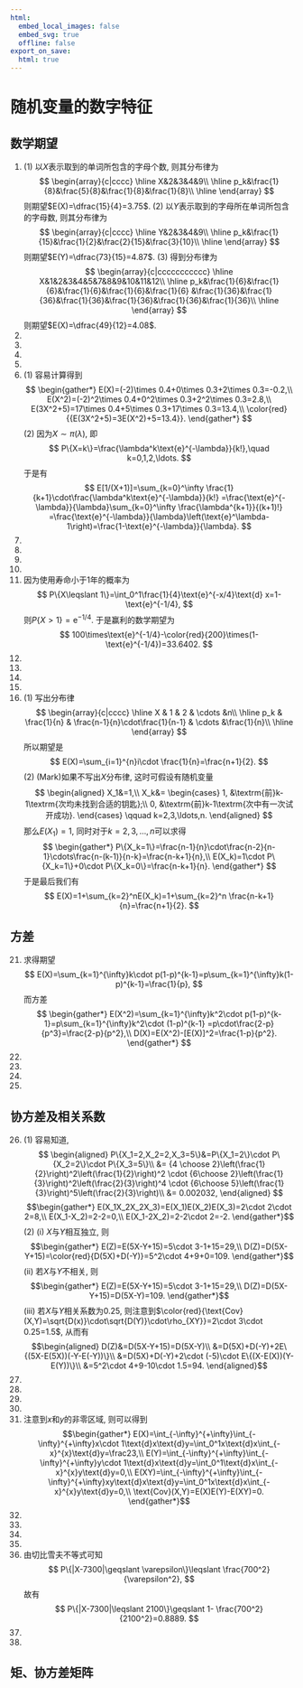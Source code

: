 ```yaml
---
html:
  embed_local_images: false
  embed_svg: true
  offline: false
export_on_save:
  html: true
---
```

# 随机变量的数字特征
## 数学期望
1.
    (1) 以$X$表示取到的单词所包含的字母个数, 则其分布律为
    $$
		\begin{array}{c|cccc}
			\hline
			X&2&3&4&9\\
			\hline
			p_k&\frac{1}{8}&\frac{5}{8}&\frac{1}{8}&\frac{1}{8}\\
			\hline
		\end{array}
	$$
	则期望$E(X)=\dfrac{15}{4}=3.75$.
    (2) 以$Y$表示取到的字母所在单词所包含的字母数, 则其分布律为
        $$
		\begin{array}{c|cccc}
			\hline
			Y&2&3&4&9\\
			\hline
			p_k&\frac{1}{15}&\frac{1}{2}&\frac{2}{15}&\frac{3}{10}\\
			\hline
		\end{array}
        $$
	则期望$E(Y)=\dfrac{73}{15}=4.87$.
    (3) 得到分布律为
    $$
		\begin{array}{c|ccccccccccc}
			\hline
			X&1&2&3&4&5&7&8&9&10&11&12\\
			\hline
			p_k&\frac{1}{6}&\frac{1}{6}&\frac{1}{6}&\frac{1}{6}&\frac{1}{6}
			&\frac{1}{36}&\frac{1}{36}&\frac{1}{36}&\frac{1}{36}&\frac{1}{36}&\frac{1}{36}\\
			\hline
		\end{array}
    $$
	则期望$E(X)=\dfrac{49}{12}=4.08$.
2.
3.
4.
5.
6.
    (1) 容易计算得到
    $$
    \begin{gather*}
		E(X)=(-2)\times 0.4+0\times 0.3+2\times 0.3=-0.2,\\
		E(X^2)=(-2)^2\times 0.4+0^2\times 0.3+2^2\times 0.3=2.8,\\
		E(3X^2+5)=17\times 0.4+5\times 0.3+17\times 0.3=13.4,\\
		\color{red}{{E(3X^2+5)=3E(X^2)+5=13.4}}.
    \end{gather*}
    $$
    (2) 因为$X\sim\pi(\lambda)$, 即
	$$
		P\{X=k\}=\frac{\lambda^k\text{e}^{-\lambda}}{k!},\quad k=0,1,2,\ldots.
	$$
	于是有
	$$
		E[1/(X+1)]=\sum_{k=0}^\infty \frac{1}{k+1}\cdot\frac{\lambda^k\text{e}^{-\lambda}}{k!}
		=\frac{\text{e}^{-\lambda}}{\lambda}\sum_{k=0}^\infty \frac{\lambda^{k+1}}{(k+1)!}
		=\frac{\text{e}^{-\lambda}}{\lambda}\left(\text{e}^\lambda-1\right)=\frac{1-\text{e}^{-\lambda}}{\lambda}.
	$$
7.
8.
9.
10.
11. 因为使用寿命小于1年的概率为
$$
    P\{X\leqslant 1\}=\int_0^1\frac{1}{4}\text{e}^{-x/4}\text{d} x=1-\text{e}^{-1/4},
$$
则$P\{X>1\}=\text{e}^{-1/4}$. 于是赢利的数学期望为
$$
    100\times\text{e}^{-1/4}-\color{red}{200}\times(1-\text{e}^{-1/4})=33.6402.
$$
12.
13.
14.
15.
16.
    (1) 写出分布律
    $$
		\begin{array}{c|cccc}
			\hline
			X & 1 & 2 & \cdots &n\\
			\hline
			p_k & \frac{1}{n} & \frac{n-1}{n}\cdot\frac{1}{n-1} & \cdots &\frac{1}{n}\\
			\hline
		\end{array}
	$$
	所以期望是
	$$
		E(X)=\sum_{i=1}^{n}i\cdot \frac{1}{n}=\frac{n+1}{2}.
	$$
    (2) (Mark)如果不写出$X$分布律, 这时可假设有随机变量
    $$
		\begin{aligned}
			X_1&=1,\\
			X_k&=
			\begin{cases}
				1, &\textrm{前}k-1\textrm{次均未找到合适的钥匙};\\
				0, &\textrm{前}k-1\textrm{次中有一次试开成功}.
			\end{cases}
			\qquad k=2,3,\ldots,n.
		\end{aligned}
    $$
		那么$E(X_1)=1$, 同时对于$k=2,3,\ldots, n$可以求得
        $$
			\begin{gather*}
			P\{X_k=1\}=\frac{n-1}{n}\cdot\frac{n-2}{n-1}\cdots\frac{n-(k-1)}{n-k}=\frac{n-k+1}{n},\\
			E(X_k)=1\cdot P\{X_k=1\}+0\cdot P\{X_k=0\}=\frac{n-k+1}{n}.
			\end{gather*}
        $$
		于是最后我们有
		$$
			E(X)=1+\sum_{k=2}^nE(X_k)=1+\sum_{k=2}^n \frac{n-k+1}{n}=\frac{n+1}{2}.
		$$

## 方差
21. 求得期望
$$
    E(X)=\sum_{k=1}^{\infty}k\cdot p(1-p)^{k-1}=p\sum_{k=1}^{\infty}k(1-p)^{k-1}=\frac{1}{p},
$$
而方差
$$
\begin{gather*}
    E(X^2)=\sum_{k=1}^{\infty}k^2\cdot p(1-p)^{k-1}=p\sum_{k=1}^{\infty}k^2\cdot (1-p)^{k-1}
    =p\cdot\frac{2-p}{p^3}=\frac{2-p}{p^2},\\
    D(X)=E(X^2)-[E(X)]^2=\frac{1-p}{p^2}.
\end{gather*}
$$
22.
23.
24.
25.
## 协方差及相关系数
26.
	(1) 容易知道,
$$
	\begin{aligned}
		P\{X_1=2,X_2=2,X_3=5\}&=P\{X_1=2\}\cdot P\{X_2=2\}\cdot P\{X_3=5\}\\
		&= {4 \choose 2}\left(\frac{1}{2}\right)^2\left(\frac{1}{2}\right)^2
		\cdot {6\choose 2}\left(\frac{1}{3}\right)^2\left(\frac{2}{3}\right)^4
		\cdot {6\choose 5}\left(\frac{1}{3}\right)^5\left(\frac{2}{3}\right)\\
		&= 0.002032,
	\end{aligned}
$$
	$$\begin{gather*}
		E(X_1X_2X_2X_3)=E(X_1)E(X_2)E(X_3)=2\cdot 2\cdot 2=8,\\
		E(X_1-X_2)=2-2=0,\\
		E(X_1-2X_2)=2-2\cdot 2=-2.
	\end{gather*}$$
	(2)
		(i) $X$与$Y$相互独立, 则
		$$\begin{gather*}
			E(Z)=E(5X-Y+15)=5\cdot 3-1+15=29,\\
			D(Z)=D(5X-Y+15)=\color{red}{D(5X)+D(-Y)}=5^2\cdot 4+9+0=109.
		\end{gather*}$$
		(ii) 若$X$与$Y$不相关, 则
		$$\begin{gather*}
			E(Z)=E(5X-Y+15)=5\cdot 3-1+15=29,\\
			D(Z)=D(5X-Y+15)=D(5X-Y)=109.
		\end{gather*}$$
		(iii) 若$X$与$Y$相关系数为0.25, 则注意到$\color{red}{\text{Cov}(X,Y)=\sqrt{D(x)}\cdot\sqrt{D(Y)}\cdot\rho_{XY}}=2\cdot 3\cdot 0.25=1.5$, 从而有
		$$\begin{aligned}
			D(Z)&=D(5X-Y+15)=D(5X-Y)\\
			&=D(5X)+D(-Y)+2E\{(5X-E(5X))(-Y-E(-Y))\}\\
			&=D(5X)+D(-Y)+2\cdot (-5)\cdot E\{(X-E(X))(Y-E(Y))\}\\
			&=5^2\cdot 4+9-10\cdot 1.5=94.
		\end{aligned}$$
27.
28.
29.
30.
31. 注意到$x$和$y$的非零区域, 则可以得到
$$\begin{gather*}
    E(X)=\int_{-\infty}^{+\infty}\int_{-\infty}^{+\infty}x\cdot 1\text{d}x\text{d}y=\int_0^1x\text{d}x\int_{-x}^{x}\text{d}y=\frac23,\\
	E(Y)=\int_{-\infty}^{+\infty}\int_{-\infty}^{+\infty}y\cdot 1\text{d}x\text{d}y=\int_0^1\text{d}x\int_{-x}^{x}y\text{d}y=0,\\
	E(XY)=\int_{-\infty}^{+\infty}\int_{-\infty}^{+\infty}xy\text{d}x\text{d}y=\int_0^1x\text{d}x\int_{-x}^{x}y\text{d}y=0,\\
	\text{Cov}(X,Y)=E(X)E(Y)-E(XY)=0.
\end{gather*}$$
32.
33.
34.
35.
36. 由切比雪夫不等式可知
$$
    P\{|X-7300|\geqslant \varepsilon\}\leqslant \frac{700^2}{\varepsilon^2},
$$
故有
$$
    P\{|X-7300|\leqslant 2100\}\geqslant 1- \frac{700^2}{2100^2}=0.8889.
$$
37.
38.
## 矩、协方差矩阵
